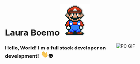 # Laura Boemo</n><img src="https://github.com/LauraBoemo/LauraBoemo/blob/main/LauraGifImagem/Mario_Hello_Big.gif"  width="100px">

<img align="right" alt="PC GIF" src="https://github.com/LauraBoemo/MeuPerfil/blob/main/LauraGifImagem/dino.gif" width="140" /> 

### **Hello, World!** I'm a full stack developer on development! &nbsp;<img src="https://github.com/LauraBoemo/LauraBoemo/blob/main/LauraGifImagem/Hi.gif" width="24px">👽